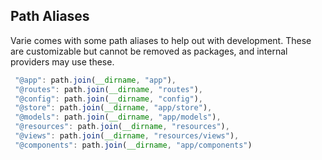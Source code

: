 ## Path Aliases

Varie comes with some path aliases to help out with development. These are customizable but cannot be removed as packages, and internal providers may use these.

```js
 "@app": path.join(__dirname, "app"),
 "@routes": path.join(__dirname, "routes"),
 "@config": path.join(__dirname, "config"),
 "@store": path.join(__dirname, "app/store"),
 "@models": path.join(__dirname, "app/models"),
 "@resources": path.join(__dirname, "resources"),
 "@views": path.join(__dirname, "resources/views"),
 "@components": path.join(__dirname, "app/components")
```
